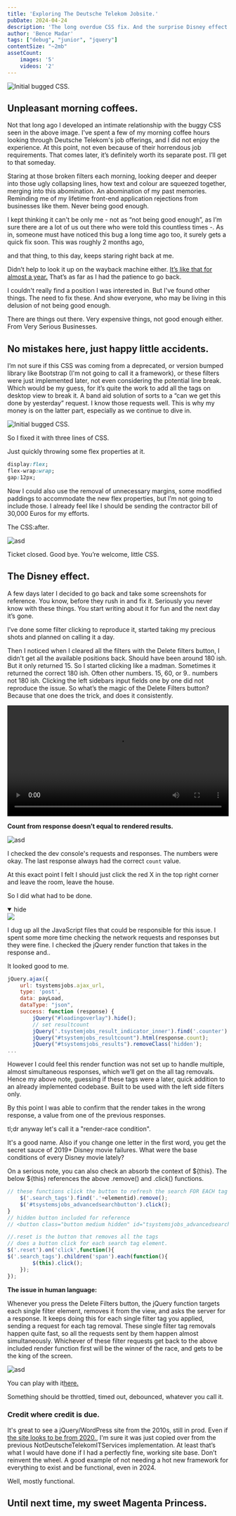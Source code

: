 ```yaml
---
title: 'Exploring The Deutsche Telekom Jobsite.'
pubDate: 2024-04-24 
description: 'The long overdue CSS fix. And the surprise Disney effect.'
author: 'Bence Madar'
tags: ["debug", "junior", "jquery"]
contentSize: "~2mb"
assetCount:
    images: '5'
    videos: '2'
---
```


<img src="/src/assets/posts//1-tkom/hero.png" alt="Initial bugged CSS.">

## Unpleasant morning coffees.

Not that long ago I developed an intimate relationship with the buggy CSS seen in the above image. I've spent a few of my morning coffee hours looking through Deutsche Telekom's job offerings, and I did not enjoy the experience. At this point, not even because of their horrendous job requirements. That comes later, it’s definitely worth its separate post. I’ll get to that someday.

Staring at those broken filters each morning, looking deeper and deeper into those ugly collapsing lines, how text and colour are squeezed together, merging into this abomination. An abomination of my past memories. Reminding me of my lifetime front-end application rejections from businesses like them. Never being good enough.

I kept thinking it can't be only me - not as “not being good enough”, as I’m sure there are a lot of us out there who were told this countless times -. As in, someone must have noticed this bug a long time ago too, it surely gets a quick fix soon. This was roughly 2 months ago,

<p class="middle"><span>and that thing, to this day, keeps staring right back at me.</span></p>

Didn’t help to look it up on the wayback machine either. <a href="https://web.archive.org/web/20230922203632/https://www.deutschetelekomitsolutions.hu/en/open-positions/">It’s like that for almost a year.</a> That’s as far as I had the patience to go back. 

I couldn't really find a position I was interested in. But I've found other things. The need to fix these. And show everyone, who may be living in this delusion of not being good enough. 

<p class=”middle”>There are things out there. Very expensive things, not good enough either. From Very Serious Businesses.</p>

## No mistakes here, just happy little accidents.

I’m not sure if this CSS was coming from a deprecated, or version bumped library like Bootstrap (I'm not going to call it a framework), or these filters were just implemented later, not even considering the potential line break. Which would be my guess, for it’s quite the work to add all the tags on desktop view to break it. A band aid solution of sorts to a “can we get this done by yesterday” request. I know those requests well. This is why my money is on the latter part, especially as we continue to dive in.

<img src="/src/assets/posts//1-tkom/image1-min.png" alt="Initial bugged CSS.">

<p class="middle"><span>So I fixed it with three lines of CSS.</span></p>

Just quickly throwing some flex properties at it.

```css
display:flex;
flex-wrap:wrap;
gap:12px;
```

Now I could also use the removal of unnecessary margins, some modified paddings to accommodate the new flex properties, but I’m not going to include those. I already feel like I should be sending the contractor bill of 30,000 Euros for my efforts.

The CSS:after.

<img src="/src/assets/posts//1-tkom/image4-min.png" alt="asd">

<p class="middle"><span>Ticket closed. Good bye. You’re welcome, little CSS.</span></p>

## The Disney effect.

A few days later I decided to go back and take some screenshots for reference. You know, before they rush in and fix it. Seriously you never know with these things. You start writing about it for fun and the next day it’s gone.

I’ve done some filter clicking to reproduce it, started taking my precious shots and planned on calling it a day.

Then I noticed when I cleared all the filters with the Delete filters button, I didn't get all the available positions back. Should have been around 180 ish. But it only returned 15. So I started clicking like a madman. Sometimes it returned the correct 180 ish. Often other numbers. 15, 60, or 9.. numbers not 180 ish. Clicking the left sidebars input fields one by one did not reproduce the issue. So what’s the magic of the Delete Filters button? Because that one does the trick, and does it consistently. 

<video width="100%" controls>
    <source src="/src/assets/posts//1-tkom/vidfor8.mp4">
</video>

**Count from response doesn’t equal to rendered results.**

<img src="/src/assets/posts//1-tkom/image5-min.png" alt="asd">

I checked the dev console's requests and responses. The numbers were okay. The last response always had the correct `count` value.

At this exact point I felt I should just click the red X in the top right corner and leave the room, leave the house. 

<p class="middle">So I did what had to be done.</p>

<details open>
    <summary>hide</summary>
    <img src="/src/assets/images/gearup.gif">
</details>

I dug up all the JavaScript files that could be responsible for this issue. I spent some more time checking the network requests and responses but they were fine. I checked the jQuery render function that takes in the response and..

It looked good to me.

```javascript
jQuery.ajax({
    url: tsystemsjobs.ajax_url,
    type: 'post',
    data: payLoad,
    dataType: "json",
    success: function (response) {
        jQuery("#loadingoverlay").hide();
        // set resultcount
        jQuery('.tsystemjobs_result_indicator_inner').find('.counter').html(response.count);
        jQuery("#tsystemjobs_resultcount").html(response.count);
        jQuery("#tsystemsjobs_results").removeClass('hidden');
...
```
However I could feel this render function was not set up to handle multiple, almost simultaneous responses, which we’ll get on the all tag removals. Hence my above note, guessing if these tags were a later, quick addition to an already implemented codebase. Built to be used with the left side filters only.

By this point I was able to confirm that the render takes in the wrong response, a value from one of the previous responses.

<p class="middle"><span>tl;dr anyway let's call it a "render-race condition".</span></p> 

<p>It's a good name. Also if you change one letter in the first word, you get the secret sauce of 2019+ Disney movie failures. What were the base conditions of every Disney movie lately?</p>

<p>On a serious note, you can also check an absorb the context of ${this}. The below ${this} references the above .remove() and .click() functions.</p>

```javascript
// these functions click the button to refresh the search FOR EACH tag removed
    $('.search_tags').find('.'+elementid).remove();
    $('#tsystemsjobs_advancedsearchbutton').click();
}
// hidden button included for reference
// <button class="button medium hidden" id="tsystemsjobs_advancedsearchbutton">Search for jobs</button>

//.reset is the button that removes all the tags
// does a button click for each search tag element.
$('.reset').on('click',function(){
$('.search_tags').children('span').each(function(){
        $(this).click();
    });
});
```

**The issue in human language:**

Whenever you press the Delete Filters button, the jQuery function targets each single filter element, removes it from the view, and asks the server for a response. It keeps doing this for each single filter tag you applied, sending a request for each tag removal. These single filter tag removals happen quite fast, so all the requests sent by them happen almost simultaneously. Whichever of these filter requests get back to the above included render function first will be the winner of the race, and gets to be the king of the screen.

<img src="/src/assets/posts//1-tkom/image8-min.png" alt="asd">

You can play with it<a href="https://www.deutschetelekomitsolutions.hu/en/open-positions/">here.</a>

Something should be throttled, timed out, debounced, whatever you call it.

### Credit where credit is due.

It's great to see a jQuery/WordPress site from the 2010s, still in prod. Even if <a href="https://web.archive.org/web/20201124150805/https://www.deutschetelekomitsolutions.hu/karrier/nyitott-poziciok/">the site looks to be from 2020.</a>, I'm sure it was just copied over from the previous NotDeutscheTelekomITServices implementation. At least that’s what I would have done if I had a perfectly fine, working site base. Don’t reinvent the wheel. A good example of not needing a hot new framework for everything to exist and be functional, even in 2024. 

<p class=”middle”>Well, mostly functional.</p>

## Until next time, my sweet Magenta Princess.
